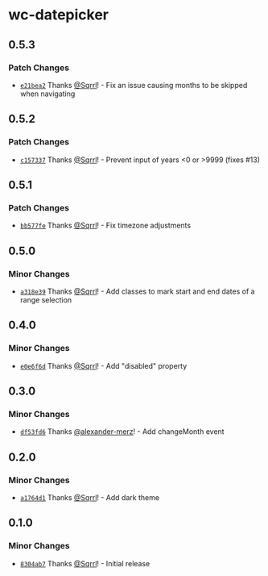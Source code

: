 # wc-datepicker

## 0.5.3

### Patch Changes

- [`e21bea2`](https://github.com/Sqrrl/wc-datepicker/commit/e21bea26065bf1f07659b8bcc03b630c45388f46) Thanks [@Sqrrl](https://github.com/Sqrrl)! - Fix an issue causing months to be skipped when navigating

## 0.5.2

### Patch Changes

- [`c157337`](https://github.com/Sqrrl/wc-datepicker/commit/c157337123c9082b2af1cb77c7b37f8190f4a3d2) Thanks [@Sqrrl](https://github.com/Sqrrl)! - Prevent input of years <0 or >9999 (fixes #13)

## 0.5.1

### Patch Changes

- [`bb577fe`](https://github.com/Sqrrl/wc-datepicker/commit/bb577fe3adbefc9358115cd6446b4eb405e11110) Thanks [@Sqrrl](https://github.com/Sqrrl)! - Fix timezone adjustments

## 0.5.0

### Minor Changes

- [`a318e39`](https://github.com/Sqrrl/wc-datepicker/commit/a318e39b6bd824f8cc5dc57e056dd38307ae778c) Thanks [@Sqrrl](https://github.com/Sqrrl)! - Add classes to mark start and end dates of a range selection

## 0.4.0

### Minor Changes

- [`e0e6f6d`](https://github.com/Sqrrl/wc-datepicker/commit/e0e6f6d7a1f51e88028c8a259a254ce030594008) Thanks [@Sqrrl](https://github.com/Sqrrl)! - Add "disabled" property

## 0.3.0

### Minor Changes

- [`df53fd6`](https://github.com/Sqrrl/wc-datepicker/commit/df53fd6e213d6e462635c9eef1b5f9a3f04457a8) Thanks [@alexander-merz](https://github.com/alexander-merz)! - Add changeMonth event

## 0.2.0

### Minor Changes

- [`a1764d1`](https://github.com/Sqrrl/wc-datepicker/commit/a1764d185213b47569c4cf1efb1021a5f3fcbcda) Thanks [@Sqrrl](https://github.com/Sqrrl)! - Add dark theme

## 0.1.0

### Minor Changes

- [`8304ab7`](https://github.com/Sqrrl/wc-datepicker/commit/8304ab72e7b0d4220ff6f22be23fdb4b7d6e005a) Thanks [@Sqrrl](https://github.com/Sqrrl)! - Initial release
